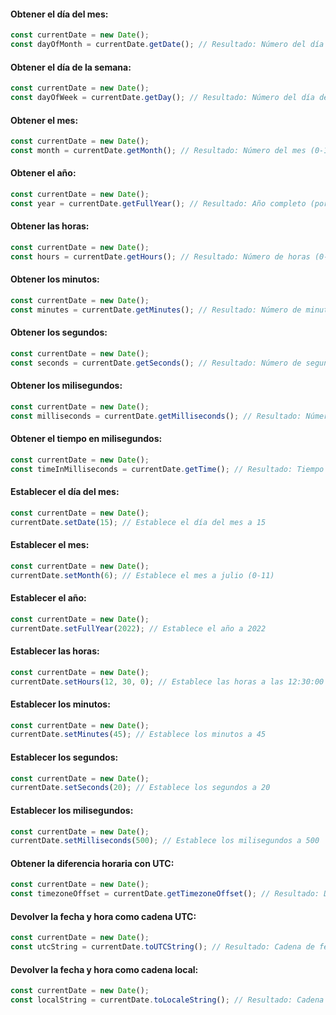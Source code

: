 #### Obtener el día del mes:

```javascript
const currentDate = new Date();
const dayOfMonth = currentDate.getDate(); // Resultado: Número del día del mes (1-31)
```

#### Obtener el día de la semana:

```javascript
const currentDate = new Date();
const dayOfWeek = currentDate.getDay(); // Resultado: Número del día de la semana (0-6)
```

#### Obtener el mes:

```javascript
const currentDate = new Date();
const month = currentDate.getMonth(); // Resultado: Número del mes (0-11)
```

#### Obtener el año:

```javascript
const currentDate = new Date();
const year = currentDate.getFullYear(); // Resultado: Año completo (por ejemplo, 2022)
```

#### Obtener las horas:

```javascript
const currentDate = new Date();
const hours = currentDate.getHours(); // Resultado: Número de horas (0-23)
```

#### Obtener los minutos:

```javascript
const currentDate = new Date();
const minutes = currentDate.getMinutes(); // Resultado: Número de minutos (0-59)
```

#### Obtener los segundos:

```javascript
const currentDate = new Date();
const seconds = currentDate.getSeconds(); // Resultado: Número de segundos (0-59)
```

#### Obtener los milisegundos:

```javascript
const currentDate = new Date();
const milliseconds = currentDate.getMilliseconds(); // Resultado: Número de milisegundos (0-999)
```

#### Obtener el tiempo en milisegundos:

```javascript
const currentDate = new Date();
const timeInMilliseconds = currentDate.getTime(); // Resultado: Tiempo en milisegundos desde la época (1 de enero de 1970)
```

#### Establecer el día del mes:

```javascript
const currentDate = new Date();
currentDate.setDate(15); // Establece el día del mes a 15
```

#### Establecer el mes:

```javascript
const currentDate = new Date();
currentDate.setMonth(6); // Establece el mes a julio (0-11)
```

#### Establecer el año:

```javascript
const currentDate = new Date();
currentDate.setFullYear(2022); // Establece el año a 2022
```

#### Establecer las horas:

```javascript
const currentDate = new Date();
currentDate.setHours(12, 30, 0); // Establece las horas a las 12:30:00
```

#### Establecer los minutos:

```javascript
const currentDate = new Date();
currentDate.setMinutes(45); // Establece los minutos a 45
```

#### Establecer los segundos:

```javascript
const currentDate = new Date();
currentDate.setSeconds(20); // Establece los segundos a 20
```

#### Establecer los milisegundos:

```javascript
const currentDate = new Date();
currentDate.setMilliseconds(500); // Establece los milisegundos a 500
```

#### Obtener la diferencia horaria con UTC:

```javascript
const currentDate = new Date();
const timezoneOffset = currentDate.getTimezoneOffset(); // Resultado: Diferencia horaria en minutos
```

#### Devolver la fecha y hora como cadena UTC:

```javascript
const currentDate = new Date();
const utcString = currentDate.toUTCString(); // Resultado: Cadena de fecha y hora en formato UTC
```

#### Devolver la fecha y hora como cadena local:

```javascript
const currentDate = new Date();
const localString = currentDate.toLocaleString(); // Resultado: Cadena de fecha y hora en formato local
```

